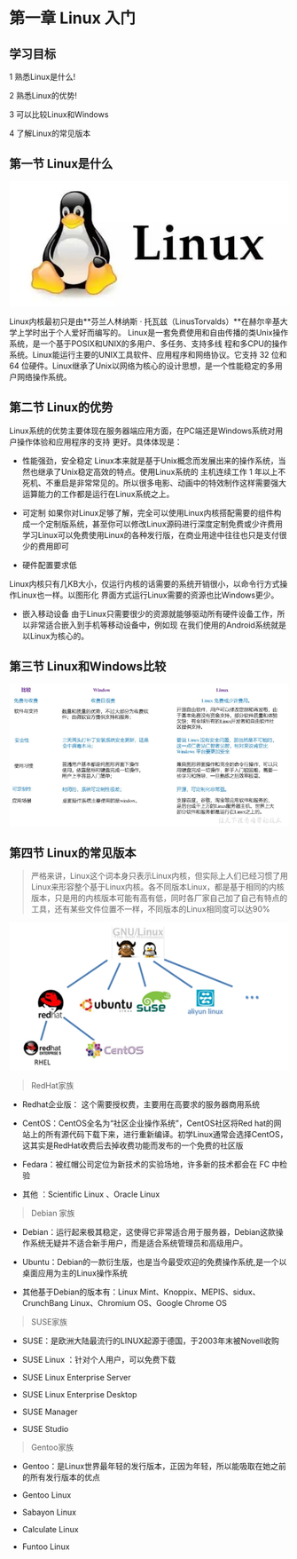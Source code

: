 # 第一章 Linux 入门

## 学习目标

1 熟悉Linux是什么!

2 熟悉Linux的优势!

3 可以比较Linux和Windows

4 了解Linux的常见版本

## 第一节 Linux是什么

![](image/Linux2_J-b9oqxOCM.png)

Linux内核最初只是由**芬兰人林纳斯 · 托瓦兹（LinusTorvalds）**在赫尔辛基大学上学时出于个人爱好而编写的。
Linux是一套免费使用和自由传播的类Unix操作系统，是一个基于POSIX和UNIX的多用户、多任务、支持多线
程和多CPU的操作系统。Linux能运行主要的UNIX工具软件、应用程序和网络协议。它支持 32 位和 64 位硬件。Linux继承了Unix以网络为核心的设计思想，是一个性能稳定的多用户网络操作系统。

## 第二节 Linux的优势

Linux系统的优势主要体现在服务器端应用方面，在PC端还是Windows系统对用户操作体验和应用程序的支持
更好。具体体现是：

* 性能强劲，安全稳定
  Linux本来就是基于Unix概念而发展出来的操作系统，当然也继承了Unix稳定高效的特点。使用Linux系统的
  主机连续工作 1 年以上不死机、不重启是非常常见的。所以很多电影、动画中的特效制作这样需要强大运算能力的工作都是运行在Linux系统之上。
* 可定制
  如果你对Linux足够了解，完全可以使用Linux内核搭配需要的组件构成一个定制版系统，甚至你可以修改Linux源码进行深度定制免费或少许费用学习Linux可以免费使用Linux的各种发行版，在商业用途中往往也只是支付很少的费用即可

* 硬件配置要求低

Linux内核只有几KB大小，仅运行内核的话需要的系统开销很小，以命令行方式操作Linux也一样。以图形化
界面方式运行Linux需要的资源也比Windows更少。

* 嵌入移动设备
  由于Linux只需要很少的资源就能够驱动所有硬件设备工作，所以非常适合嵌入到手机等移动设备中，例如现
  在我们使用的Android系统就是以Linux为核心的。

## 第三节 Linux和Windows比较

![image-20230703202245876](image\image-20230703202245876.png)

## 第四节 Linux的常见版本

> 严格来讲，Linux这个词本身只表示Linux内核，但实际上人们已经习惯了用Linux来形容整个基于Linux内核。各不同版本Linux，都是基于相同的内核版本，只是用的内核版本可能有高有低，同时各厂家自己加了自己有特点的工具，还有某些文件位置不一样，不同版本的Linux相同度可以达90%

![](image/gunLinux_WoP18w7bfa.png)

> RedHat家族

*   Redhat企业版：  这个需要授权费，主要用在高要求的服务器商用系统

*   CentOS：CentOS全名为“社区企业操作系统”，CentOS社区将Red hat的网站上的所有源代码下载下来，进行重新编译。初学Linux通常会选择CentOS，这其实是RedHat收费后去掉收费功能而发布的一个免费的社区版

*   Fedara：被红帽公司定位为新技术的实验场地，许多新的技术都会在 FC 中检验

*   其他 ：Scientific Linux  、Oracle Linux

> Debian 家族

*   Debian：运行起来极其稳定，这使得它非常适合用于服务器，Debian这款操作系统无疑并不适合新手用户，而是适合系统管理员和高级用户。

*   Ubuntu：Debian的一款衍生版，也是当今最受欢迎的免费操作系统,是一个以桌面应用为主的Linux操作系统

*   其他基于Debian的版本有：Linux Mint、Knoppix、MEPIS、sidux、CrunchBang Linux、Chromium OS、Google Chrome OS

> SUSE家族

*   SUSE：是欧洲大陆最流行的LINUX起源于德国，于2003年末被Novell收购

*   SUSE Linux ：针对个人用户，可以免费下载

*   SUSE Linux Enterprise Server&#x20;

*   SUSE Linux Enterprise Desktop

*   SUSE Manager

*   SUSE Studio

> Gentoo家族

*   Gentoo：是Linux世界最年轻的发行版本，正因为年轻，所以能吸取在她之前的所有发行版本的优点

*   Gentoo Linux

*   Sabayon Linux

*   Calculate Linux

*   Funtoo Linux
